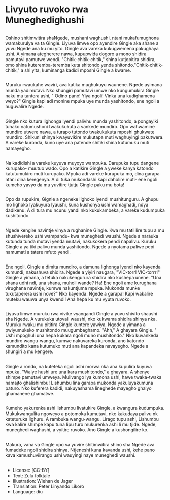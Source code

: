 # Livyuto ruvoko rwa Muneghedighushi

##
Oshino shitimwitira shaNgede, mushani waghushi, ntani mukafumughona wamakurulya va ta Gingle. Liyuva limwe opo ayendire Gingle aka shane a yuvu Ngede ana ku mu yito. Gingle ava vareka kukugwemena pakughaya ushi. A yimana ategherere nawa, kupupwida dogoro a mono shidira pamutavi pamutwe wendi. "Chitik-chitik-chitik," shina kutjopitira shidira, omo shina kuteremba-teremba kuta shitondo yenda shitondo."Chitik-chitik-chitik," a shi yita, kuminanga kadidi mposhi Gingle a kwame.

##
Muruku rwaukahe waviri, ava katika mughukuyu waunene. Ngede ayimana munda yadimutavi. Nko shungiri pamutavi umwe nko kungumukira Gingle naku mu tantera ashi, " Odino pano! Yiya ngoli! Vinka una kudighamena weyo?" Gingle kapi adi monine mpuka uye munda yashitondo, ene ngoli a huguvalire Ngede.

##
Gingle nko kutura lighonga lyendi palivhu munda yashitondo, a pongayiki tuhako natumushoni twakukukuta a vankede mundiro. Opo wahwamine mundiro utwere nawa, a turapo tutondo twakukukuta mposhi ghukwate mundiro. Shikuni shinya kwayuvikire mukutapa muti waghuyingi pakutwera. A vareke kuronda, kuno uye ana patende shitiki shina kutumuku muti namayegho.

##
Na kadidishi a vareke kuyuva muyoyo wampuka. Darupuka tupu dangene kurupako- muutuo wado. Opo a katikire Gingle a yweke kanya katondo katutumukiro muti kurupako. Mpuka adi vareke kurupuka mo, dina garapa ntani dina keregenya. A di tuka mukondashi kapi daholire muti- ene ngoli kumeho yavyo da mu yuvitire tjutju Gingle paku mu bota!

##
Opo da rupukire, Gignle a ngeneke lighoko lyendi mushitunguru. A ghupu mo lighoko lyakuyura lyaushi, kuna kushonya ushi wamaghadi, ndya dadikenu. A di tura mu ncunu yandi nko kukukambeka, a vareke kudumpuka kushitondo.

##
Ngede kengire navintje vinya a rughanine Gingle. Kwa mu tatililire tupu a mu shushivereko ushi wampandu- kwa muneghedi waushi. Ngede a narauka kutunda tunda mutavi yenda mutavi, nakukokera pendi napalivu. Kuruku Gingle a ya tiki palivu munda yashitondo. Ngede a nyotama paliwe pepi namumati a tatere mfuto yendi.

##
Ene ngoli, Gingle a dimita mundiro, a damuna lighonga lyendi nko kayenda kumundi, nakushuva shidira. Ngede a yiyiri naugara, "VIC-torr! VIC-torrr!" Gingle a yimana, a tetuka nakukengurura shidira nko kushepa unene. "Una shana udhi ndi, una shana, muholi wande? Ha! Ene ngoli ame kurughana virughana navintje, kumwe nakuntjuma mpuka. Mukonda munke tukutaperera ushi nove?" Nko kayenda. Ngede a garapa! Kapi wakalire muteku wauwa unya kwendi! Ana hepa ku mu vyuta ruvoko.

##
Liyuva limwe muruku rwa vivike vyangandi Gingle a yuvu shivito shaushi sha Ngede. A vurukuka utovali waushi, nko kukwama shidira shinya nka. Muruku rwaku mu pititira Gingle kuntere yawiya, Ngede a yimana a pwiyumukeko mushitondo muugumbaghamo. "Ahh," A ghayara Gingle. " Ushi mpoghuli una hepa kukara ngoli muno mushitondo." Nko kuvankeda mundiro wangu-wangu, kumwe nakuvareka kuronda, ano katondo kamundito kana kutumuko muti ana kapandeka navayegho. Ngede a shungiri a mu kengere.

##
Gingle a rondo, na kuteteka ngoli ashi morwa nka ana kupulira kuyuva mpuka. "Walye hushi ure una kara mushitondo," a ghayara. A shenye shimpe pamutavi umweya. Mulivango lya kumona ushi, hawe twaka-twaka namajto ghalishimbu! Lishumbu lina garapa mukonda yakuluyakumuna paturo. Nko kuferera kadidi, nakuyashama lineghede mayegho ghalyo ghamanene ghamatwe.

##
Kumeho yakurenka ashi lishumbu livatukire Gingle, a kwangura kudumpuka. Mukukwangulita ngoweyo a potomoka kumutavi, nko kakudaya palivu nk kateturuka lighuru. A rambuka wangu-wangu. Lirago tupu ashi, Lishumbu kwa kalire shimpe kapu tuna lipu turo mukurenka ashi li mu tjide. Ngede, muneghedi waghushi, a vyitire ruvoko. Ano Gingle a kushongilire ko.

##
Makura, vana va Gingle opo va yuvire shitimwitira shino sha Ngede ava fumadeke ngoli shidira shinya. Ntjeneshi kuna kavanda ushi, kehe pano kava kamushuviirango ushi wauyingi naye muneghedi waushi.

##
* License: [CC-BY]
* Text: Zulu folktale
* Illustration: Wiehan de Jager
* Translation: Peter Linyando Likoro
* Language: diu
